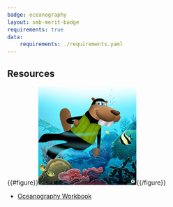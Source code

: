 ```yaml
---
badge: oceanography
layout: smb-merit-badge
requirements: true
data:
    requirements: ./requirements.yaml
---
```


## Resources

{{#figure}}<img src="oceanography-bucky.jpg" class="W(100%)" />{{/figure}}
* [Oceanography Workbook](oceanography-workbook.pdf)
